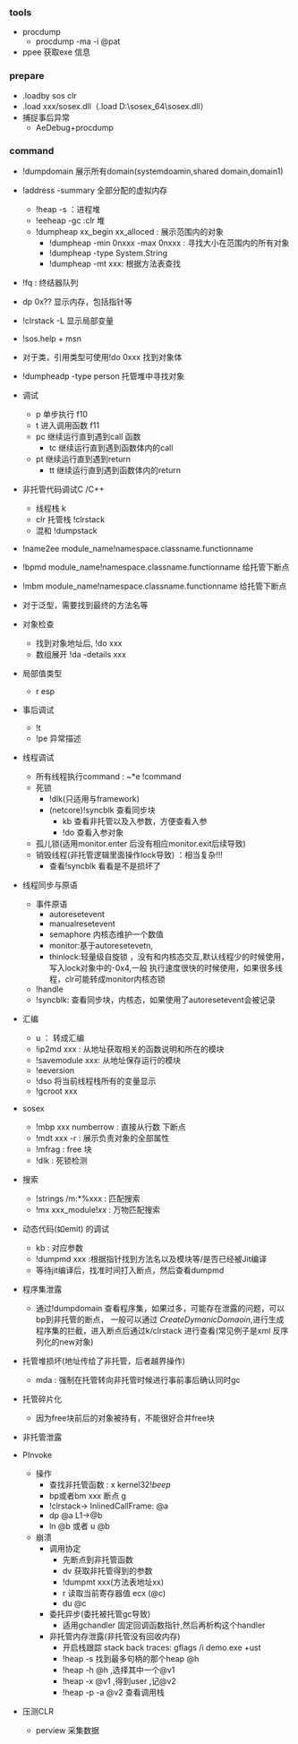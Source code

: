 ### tools
- procdump
	- procdump -ma -i @pat
- ppee 获取exe 信息
### prepare
- .loadby sos clr
- .load xxx/sosex.dll（.load D:\sosex_64\sosex.dll）
- 捕捉事后异常
    - AeDebug+procdump
### command
- !dumpdomain 展示所有domain(systemdoamin,shared domain,domain1)
- !address -summary 全部分配的虚拟内存
    - !heap -s ：进程堆
    - !eeheap -gc :clr 堆
    - !dumpheap xx_begin xx_alloced : 展示范围内的对象
        - !dumpheap -min 0nxxx -max 0nxxx : 寻找大小在范围内的所有对象
        - !dumpheap -type System.String
        - !dumpheap -mt xxx: 根据方法表查找
- !fq : 终结器队列
- dp 0x?? 显示内存，包括指针等
- !clrstack -L 显示局部变量
- !sos.help + msn 
- 对于类，引用类型可使用!do 0xxx 找到对象体
- !dumpheadp -type person 托管堆中寻找对象
- 调试
    - p 单步执行 f10
    - t 进入调用函数 f11
    - pc 继续运行直到遇到call 函数
        - tc 继续运行直到遇到函数体内的call
    - pt 继续运行直到遇到return
        - tt 继续运行直到遇到函数体内的return
- 非托管代码调试C /C++
    - 线程栈 k
    - clr 托管栈 !clrstack
    - 混和 !dumpstack
- !name2ee module_name!namespace.classname.functionname
- !bpmd module_name!namespace.classname.functionname 给托管下断点
- !mbm module_name!namespace.classname.functionname 给托管下断点
- 对于泛型，需要找到最终的方法名等
- 对象检查
    - 找到对象地址后, !do xxx
    - 数组展开 !da -details xxx
- 局部值类型
    - r esp
- 事后调试
    - !t
    - !pe 异常描述
- 线程调试
    - 所有线程执行command : ~*e !command
    - 死锁
        - !dlk(只适用与framework)
        - (netcore)!syncblk 查看同步块
            - kb 查看非托管以及入参数，方便查看入参
            - !do 查看入参对象
    - 孤儿锁(适用monitor.enter 后没有相应monitor.exit后续导致)
    - 销毁线程(非托管逻辑里面操作lock导致) ：相当复杂!!!
        - 查看!syncblk 看看是不是损坏了
- 线程同步与原语
    - 事件原语
        - autoresetevent
        - manualresetevent
        - semaphore 内核态维护一个数值
        - monitor:基于autoresetevetn,
        - thinlock:轻量级自旋锁 ，没有和内核态交互,默认线程少的时候使用，写入lock对象中的-0x4,一般
        执行速度很快的时候使用，如果很多线程，clr可能转成monitor内核态锁
    - !handle 
    - !syncblk: 查看同步块，内核态，如果使用了autoresetevent会被记录
- 汇编
    - u  ： 转成汇编
    - !ip2md xxx : 从地址获取相关的函数说明和所在的模块
    - !savemodule xxx: 从地址保存运行的模块
    - !eeversion  
    - !dso 将当前线程栈所有的变量显示
    - !gcroot xxx
- sosex
    - !mbp xxx numberrow : 直接从行数 下断点
    - !mdt xxx -r : 展示负责对象的全部属性
    - !mfrag : free 块
    - !dlk : 死锁检测
- 搜索
    - !strings /m:*%xxx : 匹配搜索
    - !mx xxx_module!*xx* : 万物匹配搜索
- 动态代码(如emit) 的调试
    - kb : 对应参数
    - !dumpmd xxx :根据指针找到方法名以及模块等/是否已经被Jit编译
    - 等待jit编译后，找准时间打入断点，然后查看dumpmd
- 程序集泄露
    - 通过!dumpdomain 查看程序集，如果过多，可能存在泄露的问题，可以bp到非托管的断点，
    一般可以通过 *CreateDymanicDomaoin*,进行生成程序集的拦截，进入断点后通过k/clrstack 进行查看(常见例子是xml 反序列化的new对象)
- 托管堆损坏(地址传给了非托管，后者越界操作)
    - mda : 强制在托管转向非托管时候进行事前事后确认同时gc
- 托管碎片化
    - 因为free块前后的对象被持有，不能很好合并free块
- 非托管泄露
- PInvoke
    - 操作
        - 查找非托管函数 : x kernel32!*beep*
        - bp或者bm xxx 断点 g
        - !clrstack-> InlinedCallFrame: @a
        - dp @a L1->@b
        - ln @b 或者 u @b 
    - 崩溃
        - 调用协定
            - 先断点到非托管函数
            - dv 获取非托管得到的参数
            - !dumpmt xxx(方法表地址xx)
            - r 读取当前寄存器值 ecx (@c)
            - du @c
        - 委托异步(委托被托管gc导致)
            - 适用gchandler 固定回调函数指针,然后再析构这个handler
        - 非托管内存泄露(非托管没有回收内存)
            - 开启栈跟踪 stack back traces: gflags /i demo.exe +ust
            - !heap -s 找到最多句柄的那个heap @h
            - !heap -h @h ,选择其中一个@v1
            - !heap -x @v1 ,得到user ,记@v2
            - !heap -p -a @v2 查看调用栈


- 压测CLR
    - perview 采集数据